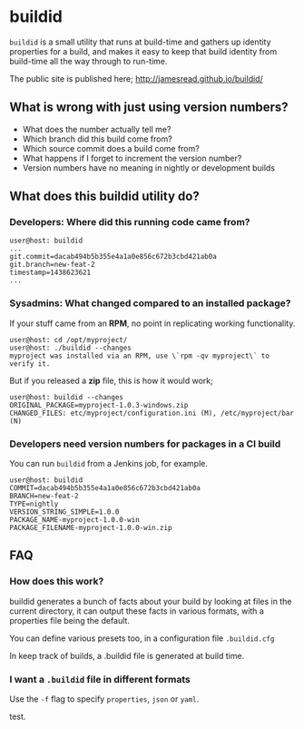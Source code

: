 # buildid
`buildid` is a small utility that runs at build-time and gathers up identity 
properties for a build, and makes it easy to keep that build identity from 
build-time all the way through to run-time. 

The public site is published here; http://jamesread.github.io/buildid/

## What is wrong with just using version numbers?

* What does the number actually tell me?
* Which branch did this build come from?
* Which source commit does a build come from?
* What happens if I forget to increment the version number?
* Version numbers have no meaning in nightly or development builds

## What does this buildid utility do?

### Developers: Where did this running code came from?

```
user@host: buildid 
...
git.commit=dacab494b5b355e4a1a0e856c672b3cbd421ab0a
git.branch=new-feat-2
timestamp=1438623621
...
```

### Sysadmins: What changed compared to an installed package?

If your stuff came from an **RPM**, no point in replicating working functionality.
```
user@host: cd /opt/myproject/
user@host: ./buildid --changes
myproject was installed via an RPM, use \`rpm -qv myproject\` to verify it.
```

But if you released a **zip** file, this is how it would work;

```
user@host: buildid --changes
ORIGINAL_PACKAGE=myproject-1.0.3-windows.zip
CHANGED_FILES: etc/myproject/configuration.ini (M), /etc/myproject/bar (N)
```

### Developers need version numbers for packages in a CI build

You can run `buildid` from a Jenkins job, for example.

```
user@host: buildid
COMMIT=dacab494b5b355e4a1a0e856c672b3cbd421ab0a
BRANCH=new-feat-2
TYPE=nightly
VERSION_STRING_SIMPLE=1.0.0
PACKAGE_NAME-myproject-1.0.0-win
PACKAGE_FILENAME-myproject-1.0.0-win.zip
```

## FAQ 

### How does this work?

buildid generates a bunch of facts about your build by looking at files in the
current directory, it can output these facts in various formats, with a 
properties file being the default. 

You can define various presets too, in a configuration file `.buildid.cfg`

In keep track of builds, a .buildid file is generated at build time. 

### I want a `.buildid` file in different formats

Use the `-f` flag to specify `properties`, `json` or `yaml`. 

test.
